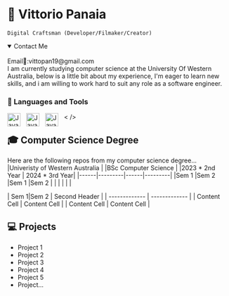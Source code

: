 # 🚀 Vittorio Panaia

`Digital Craftsman (Developer/Filmaker/Creator)`
<details open>
<summary>Contact Me</summary>
<br>
Email📧:vittopan19@gmail.com
</details>
I am currently studying computer science at the University Of Western Australia, below is a little bit about my experience, I'm eager to learn new skills, and i am willing to work hard to suit any role as a software engineer. 

### 🧰 Languages and Tools
<img align="left" alt="Java" width="30px" style="padding-right:10px;" src="https://cdn.jsdelivr.net/gh/devicons/devicon/icons/java/java-original.svg"/>
<img align="left" alt="Java" width="30px" style="padding-right:10px;" src="https://cdn.jsdelivr.net/gh/devicons/devicon/icons/python/python-original.svg"/>
<img align="left" alt="Java" width="30px" style="padding-right:10px;" src="https://cdn.jsdelivr.net/gh/devicons/devicon/icons/sqlite/sqlite-original.svg"/>
< />

## 🎓 Computer Science Degree
Here are the following repos from my computer science degree...
|Univeristy of Western Australia  |
|BSc Computer Science             |
|2023 * 2nd Year | 2024 * 3rd Year|
|------|---------|------|---------|
|Sem 1 |Sem 2    |Sem 1 |Sem 2    | 
|      |         |      |         | 

| Sem 1|Sem 2  | Second Header |
| ------------- | ------------- |
| Content Cell  | Content Cell  |
| Content Cell  | Content Cell  |
  
## 💻 Projects
- Project 1
- Project 2
- Project 3
- Project 4
- Project 5
- Project...


